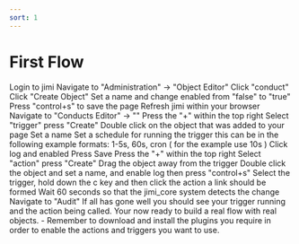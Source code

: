 ```yaml
---
sort: 1
---
```


# First Flow


Login to jimi
Navigate to "Administration" -> "Object Editor"
Click "conduct"
Click "Create Object"
Set a name and change enabled from "false" to "true"
Press "control+s" to save the page
Refresh jimi within your browser
Navigate to "Conducts Editor" -> ""
Press the "+" within the top right
Select "trigger" press "Create"
Double click on the object that was added to your page
Set a name
Set a schedule for running the trigger this can be in the following example formats: 1-5s, 60s, cron ( for the example use 10s )
Click log and enabled
Press Save
Press the "+" within the top right
Select "action" press "Create"
Drag the object away from the trigger
Double click the object and set a name, and enable log then press "control+s"
Select the trigger, hold down the c key and then click the action a link should be formed
Wait 60 seconds so that the jimi_core system detects the change
Navigate to "Audit"
If all has gone well you should see your trigger running and the action being called. Your now ready to build a real flow with real objects. - Remember to download and install the plugins you require in order to enable the actions and triggers you want to use.